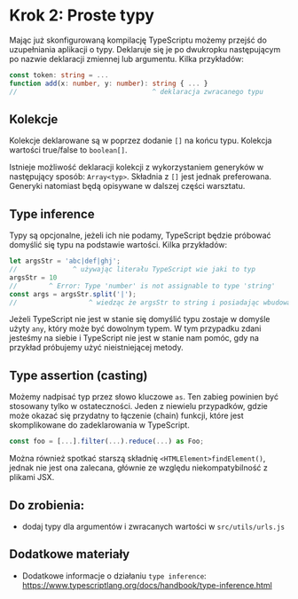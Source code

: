 # Krok 2: Proste typy

Mając już skonfigurowaną kompilację TypeScriptu możemy przejść do uzupełniania aplikacji o typy. Deklaruje się je po dwukropku następującym po nazwie deklaracji zmiennej lub argumentu. Kilka przykładów:

```ts
const token: string = ...
function add(x: number, y: number): string { ... }
//                                  ^ deklaracja zwracanego typu
```

## Kolekcje

Kolekcje deklarowane są w poprzez dodanie `[]` na końcu typu. Kolekcja wartości true/false to `boolean[]`.

Istnieje możliwość deklaracji kolekcji z wykorzystaniem generyków w następujący sposób: `Array<typ>`. Składnia z `[]` jest jednak preferowana. Generyki natomiast będą opisywane w dalszej części warsztatu.

## Type inference

Typy są opcjonalne, jeżeli ich nie podamy, TypeScript będzie próbować domyślić się typu na podstawie wartości. Kilka przykładów:
```ts
let argsStr = 'abc|def|ghj';
//              ^ używając literału TypeScript wie jaki to typ
argsStr = 10
//        ^ Error: Type 'number' is not assignable to type 'string'
const args = argsStr.split('|');
//                  ^ wiedząc że argsStr to string i posiadając wbudowane informacje o metodach, args otrzyma typ string[]
```

Jeżeli TypeScript nie jest w stanie się domyślić typu zostaje w domyśle użyty `any`, który może być dowolnym typem. W tym przypadku zdani jesteśmy na siebie i TypeScript nie jest w stanie nam pomóc, gdy na przykład próbujemy użyć nieistniejącej metody.

## Type assertion (casting)

Możemy nadpisać typ przez słowo kluczowe `as`. Ten zabieg powinien być stosowany tylko w ostateczności. Jeden z niewielu przypadków, gdzie może okazać się przydatny to łączenie (chain) funkcji, które jest skomplikowane do zadeklarowania w TypeScript.
```ts
const foo = [...].filter(...).reduce(...) as Foo;
```
Można również spotkać starszą składnię `<HTMLElement>findElement()`, jednak nie jest ona zalecana, głównie ze względu niekompatybilność z plikami JSX.

## Do zrobienia:

- dodaj typy dla argumentów i zwracanych wartości w `src/utils/urls.js`

## Dodatkowe materiały

- Dodatkowe informacje o działaniu `type inference`: https://www.typescriptlang.org/docs/handbook/type-inference.html
